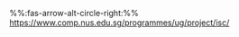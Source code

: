 <span id="icon_tick">%%:fas-arrow-alt-circle-right:%%</span>
<span id="info_link">https://www.comp.nus.edu.sg/programmes/ug/project/isc/</span>
